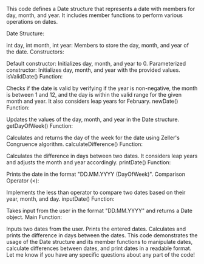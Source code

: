 This code defines a Date structure that represents a date with members for day, month, and year. It includes member functions to perform various operations on dates.

Date Structure:

int day, int month, int year: Members to store the day, month, and year of the date.
Constructors:

Default constructor: Initializes day, month, and year to 0.
Parameterized constructor: Initializes day, month, and year with the provided values.
isValidDate() Function:

Checks if the date is valid by verifying if the year is non-negative, the month is between 1 and 12, and the day is within the valid range for the given month and year. It also considers leap years for February.
newDate() Function:

Updates the values of the day, month, and year in the Date structure.
getDayOfWeek() Function:

Calculates and returns the day of the week for the date using Zeller's Congruence algorithm.
calculateDifference() Function:

Calculates the difference in days between two dates. It considers leap years and adjusts the month and year accordingly.
printDate() Function:

Prints the date in the format "DD.MM.YYYY (DayOfWeek)".
Comparison Operator (<):

Implements the less than operator to compare two dates based on their year, month, and day.
inputDate() Function:

Takes input from the user in the format "DD.MM.YYYY" and returns a Date object.
Main Function:

Inputs two dates from the user.
Prints the entered dates.
Calculates and prints the difference in days between the dates.
This code demonstrates the usage of the Date structure and its member functions to manipulate dates, calculate differences between dates, and print dates in a readable format. Let me know if you have any specific questions about any part of the code!
